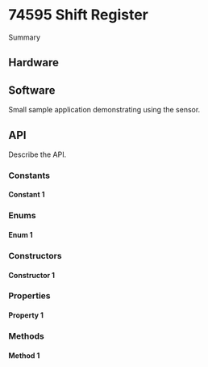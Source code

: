 ﻿# 74595 Shift Register

Summary

## Hardware

## Software

Small sample application demonstrating using the sensor.

## API

Describe the API.

### Constants

#### Constant 1

### Enums

#### Enum 1

### Constructors

#### Constructor 1

### Properties

#### Property 1

### Methods

#### Method 1